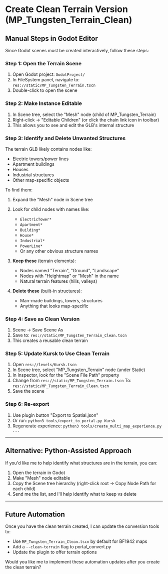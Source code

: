 # Create Clean Terrain Version (MP_Tungsten_Terrain_Clean)

## Manual Steps in Godot Editor

Since Godot scenes must be created interactively, follow these steps:

### Step 1: Open the Terrain Scene
1. Open Godot project: `GodotProject/`
2. In FileSystem panel, navigate to: `res://static/MP_Tungsten_Terrain.tscn`
3. Double-click to open the scene

### Step 2: Make Instance Editable
1. In Scene tree, select the "Mesh" node (child of MP_Tungsten_Terrain)
2. Right-click → "Editable Children" (or click the chain link icon in toolbar)
3. This allows you to see and edit the GLB's internal structure

### Step 3: Identify and Delete Unwanted Structures
The terrain GLB likely contains nodes like:
- Electric towers/power lines
- Apartment buildings
- Houses
- Industrial structures
- Other map-specific objects

To find them:
1. Expand the "Mesh" node in Scene tree
2. Look for child nodes with names like:
   - `ElectricTower*`
   - `Apartment*`
   - `Building*`
   - `House*`
   - `Industrial*`
   - `PowerLine*`
   - Or any other obvious structure names

3. **Keep these** (terrain elements):
   - Nodes named "Terrain", "Ground", "Landscape"
   - Nodes with "Heightmap" or "Mesh" in the name
   - Natural terrain features (hills, valleys)

4. **Delete these** (built-in structures):
   - Man-made buildings, towers, structures
   - Anything that looks map-specific

### Step 4: Save as Clean Version
1. Scene → Save Scene As
2. Save to: `res://static/MP_Tungsten_Terrain_Clean.tscn`
3. This creates a reusable clean terrain

### Step 5: Update Kursk to Use Clean Terrain
1. Open `res://levels/Kursk.tscn`
2. In Scene tree, select "MP_Tungsten_Terrain" node (under Static)
3. In Inspector, look for the "Scene File Path" property
4. Change from `res://static/MP_Tungsten_Terrain.tscn`
   To: `res://static/MP_Tungsten_Terrain_Clean.tscn`
5. Save the scene

### Step 6: Re-export
1. Use plugin button "Export to Spatial.json"
2. Or run: `python3 tools/export_to_portal.py Kursk`
3. Regenerate experience: `python3 tools/create_multi_map_experience.py ...`

---

## Alternative: Python-Assisted Approach

If you'd like me to help identify what structures are in the terrain, you can:

1. Open the terrain in Godot
2. Make "Mesh" node editable
3. Copy the Scene tree hierarchy (right-click root → Copy Node Path for each child)
4. Send me the list, and I'll help identify what to keep vs delete

---

## Future Automation

Once you have the clean terrain created, I can update the conversion tools to:
- Use `MP_Tungsten_Terrain_Clean.tscn` by default for BF1942 maps
- Add a `--clean-terrain` flag to portal_convert.py
- Update the plugin to offer terrain options

Would you like me to implement these automation updates after you create the clean terrain?

